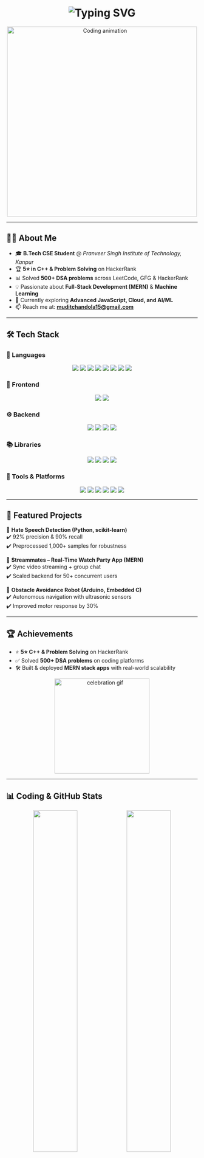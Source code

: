 <!-- Typing SVG Banner -->
<h1 align="center">
  <img src="https://readme-typing-svg.herokuapp.com?font=Fira+Code&size=28&pause=1000&color=00C2FF&center=true&vCenter=true&width=750&lines=Hi+%F0%9F%91%8B,+I'm+Mudit+Chandola;DSA+Enthusiast+%7C+Full-Stack+Developer;Problem+Solver+%7C+ML+Explorer;Always+learning+new+things+🚀" alt="Typing SVG" />
</h1>

<!-- Hero GIF (clean, professional coder loop) -->
<p align="center">
  <img src="https://raw.githubusercontent.com/abhisheknaiidu/abhisheknaiidu/master/code.gif" width="500px" alt="Coding animation" />
</p>

---

## 👨‍💻 About Me  

- 🎓 **B.Tech CSE Student** @ *Pranveer Singh Institute of Technology, Kanpur*  
- 🏆 **5⭐ in C++ & Problem Solving** on HackerRank  
- 📊 Solved **500+ DSA problems** across LeetCode, GFG & HackerRank  
- 💡 Passionate about **Full-Stack Development (MERN)** & **Machine Learning**  
- 🌱 Currently exploring **Advanced JavaScript, Cloud, and AI/ML**  
- 📫 Reach me at: **[muditchandola15@gmail.com](mailto:muditchandola15@gmail.com)**  

---

## 🛠️ Tech Stack  

### 🔹 Languages  
<p align="center">
  <img src="https://img.shields.io/badge/C-00599C?style=for-the-badge&logo=c&logoColor=white" />
  <img src="https://img.shields.io/badge/C++-00599C?style=for-the-badge&logo=c%2B%2B&logoColor=white" />
  <img src="https://img.shields.io/badge/Python-3776AB?style=for-the-badge&logo=python&logoColor=white" />
  <img src="https://img.shields.io/badge/JavaScript-F7DF1E?style=for-the-badge&logo=javascript&logoColor=black" />
  <img src="https://img.shields.io/badge/SQL-336791?style=for-the-badge&logo=postgresql&logoColor=white" />
  <img src="https://img.shields.io/badge/R-276DC3?style=for-the-badge&logo=r&logoColor=white" />
  <img src="https://img.shields.io/badge/HTML5-E34F26?style=for-the-badge&logo=html5&logoColor=white" />
  <img src="https://img.shields.io/badge/CSS3-1572B6?style=for-the-badge&logo=css3&logoColor=white" />
</p>

### 🎨 Frontend  
<p align="center">
  <img src="https://img.shields.io/badge/React-61DAFB?style=for-the-badge&logo=react&logoColor=black" />
  <img src="https://img.shields.io/badge/Material--UI-0081CB?style=for-the-badge&logo=mui&logoColor=white" />
</p>

### ⚙️ Backend  
<p align="center">
  <img src="https://img.shields.io/badge/Node.js-339933?style=for-the-badge&logo=node.js&logoColor=white" />
  <img src="https://img.shields.io/badge/Flask-000000?style=for-the-badge&logo=flask&logoColor=white" />
  <img src="https://img.shields.io/badge/FastAPI-009688?style=for-the-badge&logo=fastapi&logoColor=white" />
  <img src="https://img.shields.io/badge/WordPress-21759B?style=for-the-badge&logo=wordpress&logoColor=white" />
</p>

### 📚 Libraries  
<p align="center">
  <img src="https://img.shields.io/badge/Pandas-150458?style=for-the-badge&logo=pandas&logoColor=white" />
  <img src="https://img.shields.io/badge/NumPy-013243?style=for-the-badge&logo=numpy&logoColor=white" />
  <img src="https://img.shields.io/badge/Matplotlib-003366?style=for-the-badge&logo=plotly&logoColor=white" />
  <img src="https://img.shields.io/badge/scikit--learn-F7931E?style=for-the-badge&logo=scikit-learn&logoColor=white" />
</p>

### 🔧 Tools & Platforms  
<p align="center">
  <img src="https://img.shields.io/badge/Git-F05032?style=for-the-badge&logo=git&logoColor=white" />
  <img src="https://img.shields.io/badge/GCP-4285F4?style=for-the-badge&logo=google-cloud&logoColor=white" />
  <img src="https://img.shields.io/badge/VSCode-007ACC?style=for-the-badge&logo=visual-studio-code&logoColor=white" />
  <img src="https://img.shields.io/badge/PyCharm-000000?style=for-the-badge&logo=pycharm&logoColor=white" />
  <img src="https://img.shields.io/badge/IntelliJ-000000?style=for-the-badge&logo=intellij-idea&logoColor=white" />
  <img src="https://img.shields.io/badge/Eclipse-2C2255?style=for-the-badge&logo=eclipse&logoColor=white" />
</p>

---

## 🚀 Featured Projects  

🔹 **Hate Speech Detection (Python, scikit-learn)**  
✔️ 92% precision & 90% recall  
✔️ Preprocessed 1,000+ samples for robustness  

🔹 **Streammates – Real-Time Watch Party App (MERN)**  
✔️ Sync video streaming + group chat  
✔️ Scaled backend for 50+ concurrent users  

🔹 **Obstacle Avoidance Robot (Arduino, Embedded C)**  
✔️ Autonomous navigation with ultrasonic sensors  
✔️ Improved motor response by 30%  

---

## 🏆 Achievements  

- ⭐ **5⭐ C++ & Problem Solving** on HackerRank  
- ✅ Solved **500+ DSA problems** on coding platforms  
- 🛠️ Built & deployed **MERN stack apps** with real-world scalability  

<p align="center">
  <img src="https://media.giphy.com/media/LMcB8XospGZO8UQq87/giphy.gif" width="250px" alt="celebration gif" />
</p>

---

## 📊 Coding & GitHub Stats  

<p align="center">
  <img src="https://github-readme-stats.vercel.app/api?username=Mudit-Chandola&show_icons=true&theme=tokyonight" width="48%" />
  <img src="https://github-readme-streak-stats.herokuapp.com/?user=Mudit-Chandola&theme=tokyonight" width="48%" />
</p>

<p align="center">
  <img src="https://github-readme-stats.vercel.app/api/top-langs/?username=Mudit-Chandola&layout=compact&theme=tokyonight" width="40%" />
</p>

<!-- LeetCode Stats -->
<p align="center">
  <a href="https://leetcode.com/u/MuditChandola/">
    <img src="https://leetcard.jacoblin.cool/MuditChandola?theme=dark&font=Fira%20Code&ext=heatmap" width="85%" />
  </a>
</p>

<p align="center">
  <img src="https://github-profile-trophy.vercel.app/?username=Mudit-Chandola&theme=onedark&row=1&column=6" width="95%" />
</p>

---

## 📜 Certifications  

- **Foundations of Full-Stack Development** – Microsoft (2025)  
- **Introduction to Data Analytics** – Meta (2024)  
- **Intro to AI** – LinkedIn Learning (2024)  
- **Career Essentials in Generative AI** – Microsoft & LinkedIn (2024)  

---

## 🌐 Connect With Me  

<p align="center">
  <a href="https://linkedin.com/in/mudit-chandola"><img src="https://img.shields.io/badge/LinkedIn-0A66C2?style=for-the-badge&logo=linkedin&logoColor=white" /></a>
  <a href="https://github.com/Mudit-Chandola"><img src="https://img.shields.io/badge/GitHub-171515?style=for-the-badge&logo=github&logoColor=white" /></a>
  <a href="mailto:muditchandola15@gmail.com"><img src="https://img.shields.io/badge/Gmail-D14836?style=for-the-badge&logo=gmail&logoColor=white" /></a>
</p>

---

⭐ From [Mudit-Chandola](https://github.com/Mudit-Chandola)
